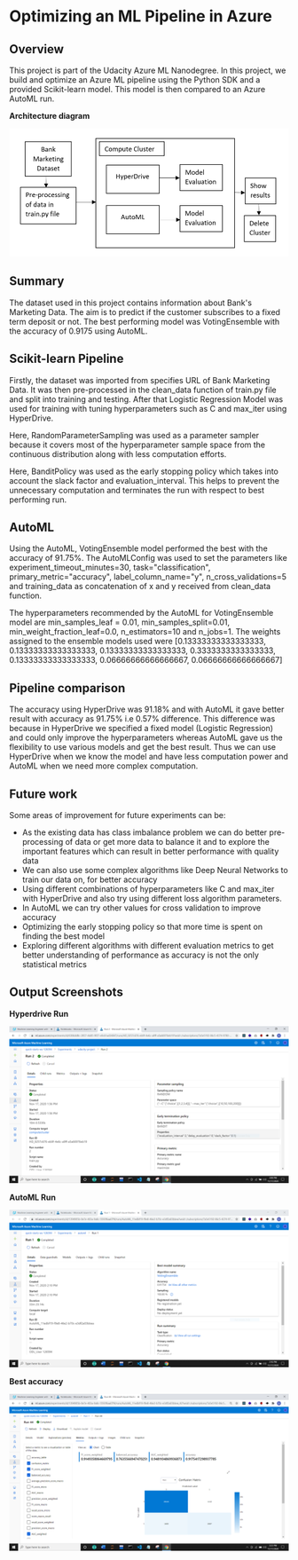 # Optimizing an ML Pipeline in Azure

## Overview
This project is part of the Udacity Azure ML Nanodegree.
In this project, we build and optimize an Azure ML pipeline using the Python SDK and a provided Scikit-learn model.
This model is then compared to an Azure AutoML run.

**Architecture diagram**

<img src="Screenshots/Architecture.PNG" alt="Architecture Diagram">

## Summary
The dataset used in this project contains information about Bank's Marketing Data. The aim is to predict if the customer subscribes to a fixed term deposit or not.
The best performing model was VotingEnsemble with the accuracy of 0.9175 using AutoML.

## Scikit-learn Pipeline
Firstly, the dataset was imported from specifies URL of Bank Marketing Data. It was then pre-processed in the clean_data function of train.py file and split into training and testing. After that Logistic Regression Model was used for training with tuning hyperparameters such as C and max_iter using HyperDrive.

Here, RandomParameterSampling was used as a parameter sampler because it covers most of the hyperparameter sample space from the continuous distribution along with less computation efforts.

Here, BanditPolicy was used as the early stopping policy which takes into account the slack factor and evaluation_interval. This helps to prevent the unnecessary computation and terminates the run with respect to best performing run.

## AutoML
Using the AutoML, VotingEnsemble model performed the best with the accuracy of 91.75%. The AutoMLConfig was used to set the parameters like experiment_timeout_minutes=30, task="classification", primary_metric="accuracy", label_column_name="y", n_cross_validations=5 and training_data as concatenation of x and y received from clean_data function.

The hyperparameters recommended by the AutoML for VotingEnsemble model are min_samples_leaf = 0.01, min_samples_split=0.01, min_weight_fraction_leaf=0.0, n_estimators=10 and n_jobs=1. The weights assigned to the ensemble models used were [0.13333333333333333, 0.13333333333333333, 0.13333333333333333, 0.3333333333333333, 0.13333333333333333, 0.06666666666666667, 0.06666666666666667]

## Pipeline comparison
The accuracy using HyperDrive was 91.18% and with AutoML it gave better result with accuracy as 91.75% i.e 0.57% difference. This difference was because in HyperDrive we specified a fixed model (Logistic Regression) and could only improve the hyperparameters whereas AutoML gave us the flexibility to use various models and get the best result. Thus we can use HyperDrive when we know the model and have less computation power and AutoML when we need more complex computation. 

## Future work
Some areas of improvement for future experiments can be:
- As the existing data has class imbalance problem we can do better pre-processing of data or get more data to balance it and to explore the important features which can result in better performance with quality data
- We can also use some complex algorithms like Deep Neural Networks to train our data on, for better accuracy
- Using different combinations of hyperparameters like C and max_iter with HyperDrive and also try using different loss algorithm parameters.
- In AutoML we can try other values for cross validation to improve accuracy
- Optimizing the early stopping policy so that more time is spent on finding the best model
- Exploring different algorithms with different evaluation metrics to get better understanding of performance as accuracy is not the only statistical metrics

## Output Screenshots

**Hyperdrive Run**

<img src="Screenshots/HyperDrive_run.PNG" alt="HyperDrive Run">

**AutoML Run**

<img src="Screenshots/autoML_run.PNG" alt="AutoML Run">

**Best accuracy**

<img src="Screenshots/best_accuracy.PNG" alt="Best Accuracy">
